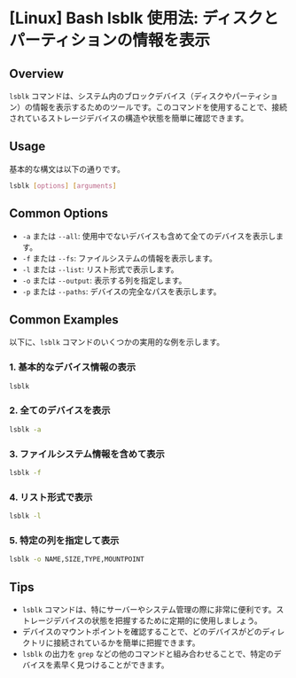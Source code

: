 # [Linux] Bash lsblk 使用法: ディスクとパーティションの情報を表示

## Overview
`lsblk` コマンドは、システム内のブロックデバイス（ディスクやパーティション）の情報を表示するためのツールです。このコマンドを使用することで、接続されているストレージデバイスの構造や状態を簡単に確認できます。

## Usage
基本的な構文は以下の通りです。

```bash
lsblk [options] [arguments]
```

## Common Options
- `-a` または `--all`: 使用中でないデバイスも含めて全てのデバイスを表示します。
- `-f` または `--fs`: ファイルシステムの情報を表示します。
- `-l` または `--list`: リスト形式で表示します。
- `-o` または `--output`: 表示する列を指定します。
- `-p` または `--paths`: デバイスの完全なパスを表示します。

## Common Examples
以下に、`lsblk` コマンドのいくつかの実用的な例を示します。

### 1. 基本的なデバイス情報の表示
```bash
lsblk
```

### 2. 全てのデバイスを表示
```bash
lsblk -a
```

### 3. ファイルシステム情報を含めて表示
```bash
lsblk -f
```

### 4. リスト形式で表示
```bash
lsblk -l
```

### 5. 特定の列を指定して表示
```bash
lsblk -o NAME,SIZE,TYPE,MOUNTPOINT
```

## Tips
- `lsblk` コマンドは、特にサーバーやシステム管理の際に非常に便利です。ストレージデバイスの状態を把握するために定期的に使用しましょう。
- デバイスのマウントポイントを確認することで、どのデバイスがどのディレクトリに接続されているかを簡単に把握できます。
- `lsblk` の出力を `grep` などの他のコマンドと組み合わせることで、特定のデバイスを素早く見つけることができます。